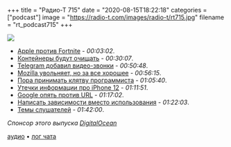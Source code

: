 +++
title = "Радио-Т 715"
date = "2020-08-15T18:22:18"
categories = ["podcast"]
image = "https://radio-t.com/images/radio-t/rt715.jpg"
filename = "rt_podcast715"
+++

![](https://radio-t.com/images/radio-t/rt715.jpg)

- [Apple против Fortnite](https://www.theverge.com/2020/8/14/21368651/apple-fortnite-ios-app-store-ban-lawsuit-epic-games-payments) - *00:03:02*.
- [Контейнеры будут очищать](https://www.docker.com/pricing/retentionfaq) - *00:30:07*.
- [Telegram добавил видео-звонки](https://thenextweb.com/apps/2020/08/14/telegram-introduces-end-to-end-encrypted-video-calls/) - *00:50:48*.
- [Mozilla увольняет, но за все хорошее](https://blog.mozilla.org/blog/2020/08/11/changing-world-changing-mozilla/) - *00:56:15*.
- [Пора принимать клятву программиста](https://capitalandgrowth.org/answers/Article/3323627/Microsoft-President-Brad-Smith-Why-We-Urgently-Need-a-Hippocratic-Oath-for-Software-Engineers) - *01:05:40*.
- [Утечки информации про iPhone 12](https://www.tomsguide.com/news/iphone-12-leak-reveals-killer-camera-upgrade-to-fight-galaxy-note-20) - *01:11:51*.
- [Google опять против URL](https://www.androidpolice.com/2020/08/13/google-resumes-its-senseless-attack-on-the-url-bar-hides-full-addresses-on-chrome-canary/) - *01:17:02*.
- [Написать зависимости вместо использования](https://blog.carlmjohnson.net/post/2020/avoid-dependencies/) - *01:22:03*.
- [Темы слушателей](https://radio-t.com/p/2020/08/11/prep-715/) - *01:42:00*.


*Спонсор этого выпуска [DigitalOcean](https://www.digitalocean.com)*


[аудио](https://cdn.radio-t.com/rt_podcast715.mp3) • [лог чата](https://chat.radio-t.com/logs/radio-t-715.html)
<audio src="https://cdn.radio-t.com/rt_podcast715.mp3" preload="none"></audio>
